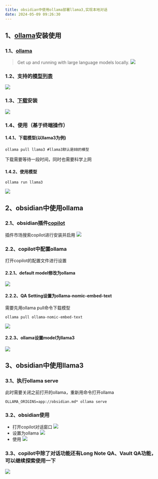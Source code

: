 ```yaml
---
title: obsidian中使用ollama部署llama3,实现本地对话
date: 2024-05-09 09:26:30
---
```


## 1、[ollama](https://github.com/ollama/ollama)安装使用
### 1.1、[ollama](https://github.com/ollama/ollama)

> Get up and running with large language models locally.
![](20240509143206.png)
### 1.2、支持的[模型列表](https://ollama.com/library)

![](Pasted%20image%2020240509144717.png)
### 1.3、[下载](https://ollama.com/download)安装
![](Pasted%20image%2020240509144940.png)
### 1.4、使用（基于终端操作）
#### 1.4.1、下载模型(以llama3为例)
```
ollama pull llama3 #llama3默认是8B的模型
```
下载需要等待一段时间，同时也需要科学上网
#### 1.4.2、使用模型
```
ollama run llama3
```
![](Pasted%20image%2020240509145421.png)
## 2、obsidian中使用ollama

### 2.1、obsidian插件[copilot](https://github.com/logancyang/obsidian-copilot)

插件市场搜索copilot进行安装并启用
![](Pasted%20image%2020240509145651.png)

### 2.2、copilot中配置ollama

打开copilot的配置文件进行设置
#### 2.2.1、default model修改为ollama
![](Pasted%20image%2020240509145744.png)
#### 2.2.2、QA Setting设置为ollama-nomic-embed-text
需要先用ollama pull命令下载模型
```
ollama pull ollama-nomic-embed-text
```
![](Pasted%20image%2020240509145806.png)
#### 2.2.3、ollama设置model为llama3
![](Pasted%20image%2020240509145833.png)
## 3、obsidian中使用llama3
### 3.1、执行ollama serve
此时需要关闭之前打开的ollama，重新用命令打开ollama
```
OLLAMA_ORIGINS=app://obsidian.md* ollama serve
```
### 3.2、obsidian使用
- 打开copilot对话窗口
![](Pasted%20image%2020240509150323.png)
- 设置为ollama
![](Pasted%20image%2020240509151244.png)
- 使用
![](Pasted%20image%2020240509151049.png)
### 3.3、copilot中除了对话功能还有Long Note QA、Vault QA功能，可以继续探索使用一下
![](Pasted%20image%2020240509151529.png)